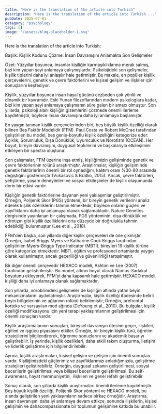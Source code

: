 ```yaml
---
title: "Here is the translation of the article into Turkish"
description: "Here is the translation of the article into Turkish ..."
pubDate: 2025-07-01
category: "psychology"
tags: []
image: "/assets/blog-placeholder-1.svg"
---
```


Here is the translation of the article into Turkish:

Başlık: Kişilik Kodunu Çözme: İnsan Davranışını Anlamakta Son Gelişmeler

Özet: Yüzyıllar boyunca, insanlar kişiliğin karmaşıklıklarına merak salmış, bizi kim yapan şeyi anlamaya çalışmışlardır. Psikolojideki son gelişmeler, kişilik tiplerini daha iyi anlaşılır hale getirmiştir. Bu makale, en popüler kişilik çerçevelerini, genetik ve çevre faktörlerini ve kişisel gelişim ve ilişkiler için sonuçlarını keşfediyor.

Kişilik, yüzyıllar boyunca insan hayal gücünü cezbeden çok yönlü ve dinamik bir kavramdır. Eski Yunan filozoflarından modern psikologlara kadar, bizi kim yapan şeyi anlamaya çalışmanın süre gelen bir amacı olmuştur. Son yıllarda, psikoloji alanı kişiliğin gizemlerini çözmede önemli ilerleme kaydetmiştir, böylece insan davranışını daha iyi anlamaya başlamıştır.

En yaygın tanınan kişilik çerçevelerinden biri, beş büyük kişilik özelliği olarak bilinen Beş Faktör Modelidir (FFM). Paul Costa ve Robert McCrae tarafından geliştirilen bu model, beş geniş-boyutlu kişilik özelliğini kategorize eder: Açıklık, Sorumluluk, Dışa Dönüklük, Uyumculuk ve Nörotizm (OCEAN). Her boyut, bireyin davranışını, duygusal tepkilerini ve başkalarıyla etkileşimini etkileyen bir spectra oluşturur.

Son çalışmalar, FFM üzerine inşa etmiş, kişiliğimizin gelişiminde genetik ve çevre faktörlerinin rolünü araştırmıştır. Araştırmalar, kişiliğin gelişiminde genetik faktörlerinin önemli bir rol oynadığını, kalıtım oranı %30-60 arasında değiştiğini göstermiştir (Vukasović & Bratko, 2015). Ancak, çevre faktörleri, yetiştirme, yaşam deneyimleri ve sosyal etkileşimler de kişilik oluşumunda derin bir etkisi vardır.

Kişiliğin genetik faktörlerine dayanan yeni yaklaşımlar geliştirilmiştir. Örneğin, Polijenik Skor (PGS) yöntemi, bir bireyin genetik verilerini analiz ederek kişilik özelliklerini tahmin etmektedir, böylece onların güçleri ve zayıflıklarını daha iyi anlamaya olanak sağlamaktadır. Nature Genetics dergisinde yayınlanan bir çalışmada, PGS yönteminin, dışa dönüklük ve nörotizm gibi kişilik özelliklerini orta düzeyde bir doğrulukla tahmin edebildiği bulunmuştur (Lee et al., 2018).

FFM'den başka, son yıllarda diğer kişilik çerçeveleri de öne çıkmıştır. Örneğin, Isabel Briggs Myers ve Katharine Cook Briggs tarafından geliştirilen Myers-Briggs Type Indicator (MBTI), bireyleri 16 kişilik türüne göre kategorize etmektedir. MBTI, eğitim ve profesyonel ortamlarda yaygın olarak kullanılmıştır, ancak geçerliliği ve güvenilirliği tartışılmıştır.

Bir diğer önemli çerçevedir HEXACO modeli, Ashton ve Lee (2007) tarafından geliştirilmiştir. Bu model, altıncı boyut olarak Namus-Sadakat boyutunu ekleyerek, FFM'yi daha kapsamlı hale getirmiştir. HEXACO modeli, kişiliği daha iyi anlamaya olanak sağlamaktadır.

Son yıllarda, nörobilimdeki gelişmeler de kişiliğin altında yatan beyin mekanizmalarını aydınlatmıştır. Araştırmalar, kişilik özelliği ifadesinde belirli beyin bölgelerinin ve ağlarının rolünü belirlemiştir, Örneğin, prefrontal korteks ve varsayılan mod ağında (DeYoung et al., 2010). Bu bulgular, kişilik özelliği modifikasyonu için yeni terapi yaklaşımlarının geliştirilmesi için önemli sonuçları vardır.

Kişilik araştırmalarının sonuçları, bireysel davranışın ötesine geçer, ilişkileri, eğitimi ve işgücü piyasasını etkiler. Örneğin, bir bireyin kişilik türü, öğretim stratejilerini bilgilendirerek, öğrenme sonuçlarını ve akademik başarıyı geliştirebilir. İş yerinde, kişilik özellikleri, daha etkili takım oluşturma, iletişim ve liderlik geliştirme için bilgilendirilebilir.

Ayrıca, kişilik araştırmaları, kişisel gelişim ve gelişim için önemli sonuçları vardır. Kişiliğimizdeki güçlerimiz ve zayıflıklarımızı anladığımızda, geliştirme stratejileri geliştirebiliriz, Örneğin, duygusal zekanın geliştirilmesi, sosyal becerilerin geliştirilmesi veya bilişsel becerilerin geliştirilmesi. Bu self-awareness, hayat memnuniyetini, ilişkileri ve genel refahı geliştirebilir.

Sonuç olarak, son yıllarda kişilik araştırmaları önemli ilerleme kaydetmiştir. Beş büyük kişilik özelliği, Polijenik Skor yöntemi ve HEXACO modeli, bu alanda geliştirilen yeni yaklaşımların sadece birkaç örneğidir. Araştırma, insan davranışını daha iyi anlamaya devam ettikçe, sonunda ilişkilerin, kişisel gelişimin ve dahacompassionate bir toplumun gelişimine katkıda bulunabilir.